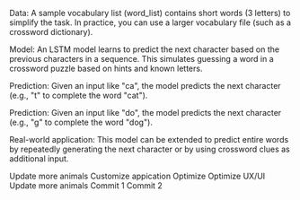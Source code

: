Data: A sample vocabulary list (word_list) contains short words (3 letters) to simplify the task. In practice, you can use a larger vocabulary file (such as a crossword dictionary).

Model: An LSTM model learns to predict the next character based on the previous characters in a sequence. This simulates guessing a word in a crossword puzzle based on hints and known letters.

Prediction: Given an input like "ca", the model predicts the next character (e.g., "t" to complete the word "cat").

Prediction: Given an input like "do", the model predicts the next character (e.g., "g" to complete the word "dog").

Real-world application: This model can be extended to predict entire words by repeatedly generating the next character or by using crossword clues as additional input.


Update more animals
Customize appication
Optimize 
Optimize UX/UI
Update more animals
Commit 1
Commit 2
